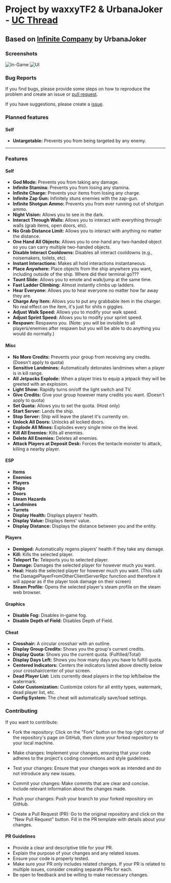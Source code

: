 # Project by waxxyTF2 & UrbanaJoker - [UC Thread](https://www.unknowncheats.me/forum/other-fps-games/616587-project-apparatus-lethal-company-cheat.html)
## Based on [Infinite Company](https://www.unknowncheats.me/forum/other-fps-games/613770-infinite-company-lethal-company-cheat.html) by UrbanaJoker

### Screenshots

![In-Game](https://i.imgur.com/lOabvnY.png)
![UI](https://i.imgur.com/lugLHBb.png)

### Bug Reports
If you find bugs, please provide some steps on how to reproduce the problem and create an issue or [pull request](https://github.com/KaylinOwO/Project-Apparatus/pulls).

If you have suggestions, please create a [issue](https://github.com/KaylinOwO/Project-Apparatus/issues).

### Planned features
#### Self
- **Untargetable:** Prevents you from being targeted by any enemy.

<hr />

### Features

#### Self
- **God Mode:** Prevents you from taking any damage.
- **Infinite Stamina:** Prevents you from losing any stamina.
- **Infinite Charge:** Prevents your items from losing any charge.
- **Infinite Zap Gun:** Infinitely stuns enemies with the zap-gun.
- **Infinite Shotgun Ammo:** Prevents you from ever running out of shotgun ammo.
- **Night Vision:** Allows you to see in the dark.
- **Interact Through Walls:** Allows you to interact with everything through walls (grab items, open doors, etc).
- **No Grab Distance Limit:** Allows you to interact with anything no matter the distance.
- **One Hand All Objects:** Allows you to one-hand any two-handed object so you can carry multiple two-handed objects.
- **Disable Interact Cooldowns:** Disables all interact cooldowns (e.g., noisemakers, toilets, etc).
- **Instant Interactions:** Makes all hold interactions instantaneous.
- **Place Anywhere:** Place objects from the ship anywhere you want, including outside of the ship. Where did their terminal go???
- **Taunt Slide:** Allows you to emote and walk/jump at the same time.
- **Fast Ladder Climbing:** Almost instantly climbs up ladders.
- **Hear Everyone:** Allows you to hear everyone no matter how far away they are.
- **Charge Any Item:** Allows you to put any grabbable item in the charger. No real effect on the item, it's just for shits n giggles.
- **Adjust Walk Speed:** Allows you to modify your walk speed.
- **Adjust Sprint Speed:** Allows you to modify your sprint speed.
- **Respawn:** Respawns you. (Note: you will be invisible to all players/enemies after respawn but you will be able to do anything you would do normally.)

#### Misc
- **No More Credits:** Prevents your group from receiving any credits. (Doesn't apply to quota)
- **Sensitive Landmines:** Automatically detonates landmines when a player is in kill range.
- **All Jetpacks Explode:** When a player tries to equip a jetpack they will be greeted with an explosion.
- **Light Show:** Rapidly turns on/off the light switch and TV.
- **Give Credits:** Give your group however many credits you want. (Doesn't apply to quota)
- **Set Quota:** Allows you to set the quota. (Host only)
- **Start Server:** Lands the ship.
- **Stop Server:** Ship will leave the planet it's currently on.
- **Unlock All Doors:** Unlocks all locked doors.
- **Explode All Mines:** Explodes every single mine on the level.
- **Kill All Enemies:** Kills all enemies.
- **Delete All Enemies:** Deletes all enemies.
- **Attack Players at Deposit Desk:** Forces the tentacle monster to attack, killing a nearby player.

#### ESP
- **Items**
- **Enemies**
- **Players**
- **Ships**
- **Doors**
- **Steam Hazards**
- **Landmines**
- **Turrets**
- **Display Health:** Displays players' health.
- **Display Value:** Displays items' value.
- **Display Distance:** Displays the distance between you and the entity.

#### Players
- **Demigod:** Automatically regens players' health if they take any damage.
- **Kill:** Kills the selected player.
- **Teleport To:** Teleports you to selected player.
- **Damage:** Damages the selected player for however much you want.
- **Heal:** Heals the selected player for however much you want. (This calls the DamagePlayerFromOtherClientServerRpc function and therefore it will appear as if the player took damage on their screen)
- **Steam Profile:** Opens the selected player's steam profile on the steam web browser.

#### Graphics
- **Disable Fog:** Disables in-game fog.
- **Disable Depth of Field:** Disables Depth of Field.

#### Cheat
- **Crosshair:** A circular crosshair with an outline.
- **Display Group Credits:** Shows you the group's current credits.
- **Display Quota:** Shows you the current quota. (Fulfilled/Total)
- **Display Days Left:** Shows you how many days you have to fulfill quota.
- **Centered Indicators:** Centers the indicators listed above directly below your crosshair/center of your screen.
- **Dead Player List:** Lists currently dead players in the top left/below the watermark.
- **Color Customization:** Customize colors for all entity types, watermark, dead player list, etc.
- **Config System:** The cheat will automatically save/load settings.

### Contributing

If you want to contribute:

- Fork the repository: Click on the "Fork" button on the top right corner of the repository's page on GitHub, then clone your forked repository to your local machine.

- Make changes: Implement your changes, ensuring that your code adheres to the project's coding conventions and style guidelines.

- Test your changes: Ensure that your changes work as intended and do not introduce any new issues.

- Commit your changes: Make commits that are clear and concise. Include relevant information about the changes made.

- Push your changes: Push your branch to your forked repository on GitHub.

- Create a Pull Request (PR): Go to the original repository and click on the "New Pull Request" button. Fill in the PR template with details about your changes.

#### PR Guidelines

- Provide a clear and descriptive title for your PR.
- Explain the purpose of your changes and any related issues.
- Ensure your code is properly tested.
- Make sure your PR only includes related changes. If your PR is related to multiple issues, consider creating separate PRs for each.
- Be open to feedback and be willing to make necessary changes.